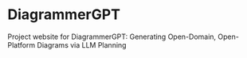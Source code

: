 # DiagrammerGPT
Project website for DiagrammerGPT: Generating Open-Domain, Open-Platform Diagrams via LLM Planning